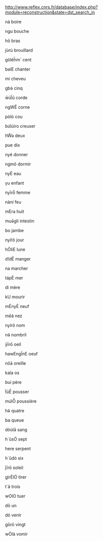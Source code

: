 http://www.reflex.cnrs.fr/database/index.php?module=reconstruction&state=dst_search_in

ná boire

ngu bouche

hõ bras

jùrù brouillard

gòléh̄m´ cent

bəlE chanter

mi cheveu

gbə̀   cinq

w̄ūl̄ū corde 

ngWẼ corne

pòlò cou

búlúiro creuser

hW̃ə  deux

pue dix

nyé donner

ngmõ dormir

nyÉ eau

yu enfant

nyīrȭ femme

nàní feu

mEra huit

muə̄gli intestin

bo jambe

nyìr̀õ jour

hÕliE lune

dĩdẼ manger

na marcher

tápÈ mer 

di mère

kU mourir

mÉnyÈ neuf

mēã nez

nyírõ nom

nə̃  nombril

ȳīrō oeil

hawEngĨnE oeuf

nōā oreille

kala os

bui père

t̄ūĒ pousser

múlÕ̀   poussière

hə̃  quatre

ba queue

dòùlā sang

h`ũsÓ sept

here serpent

h´ũdò six

j̄īrō soleil 

gìrÈlÓ tirer

t´ã trois

wOlO tuer

dō un

dó venir 

gōrō vingt

wÒlà vomir 
